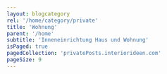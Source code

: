 ```yaml
---
layout: blogcategory
rel: '/home/category/private'
title: 'Wohnung'
parent: '/home'
subtitle: 'Inneneinrichtung Haus und Wohnung'
isPaged: true
pagedCollection: 'privatePosts.interiorideen.com'
pageSize: 9
---
```

